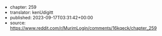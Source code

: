 - chapter: 259
- translator: kenUdigitt
- published: 2023-09-17T03:31:42+00:00
- source: https://www.reddit.com/r/MurimLogin/comments/16kqeck/chapter_259
